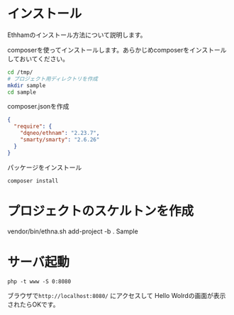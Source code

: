 # インストール

Ethhamのインストール方法について説明します。

composerを使ってインストールします。あらかじめcomposerをインストールしておいてください。

```sh
cd /tmp/
# プロジェクト用ディレクトリを作成
mkdir sample
cd sample
```

composer.jsonを作成

```json
{
  "require": {
    "dqneo/ethnam": "2.23.7",
    "smarty/smarty": "2.6.26"
  }
}
```

パッケージをインストール
```
composer install
```

# プロジェクトのスケルトンを作成
vendor/bin/ethna.sh add-project -b . Sample

# サーバ起動

```
php -t www -S 0:8080
```

ブラウザで`http://localhost:8080/` にアクセスして Hello Wolrdの画面が表示されたらOKです。


